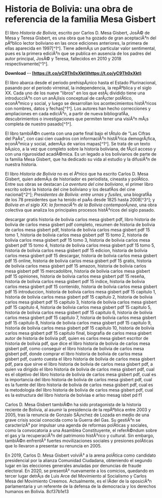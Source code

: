 # Historia de Bolivia: una obra de referencia de la familia Mesa Gisbert
 
El libro *Historia de Bolivia*, escrito por Carlos D. Mesa Gisbert, JosÃ© de Mesa y Teresa Gisbert, es una obra que ha gozado de gran aceptaciÃ³n del pÃºblico lector boliviano en las once ediciones anteriores, la primera de ellas aparecida en 1997[^1^]. Tiene ademÃ¡s un particular valor sentimental, pues es la primera ediciÃ³n que se publica en ausencia de los padres del autor principal, JosÃ© y Teresa, fallecidos en 2010 y 2018 respectivamente[^1^].
 
**Download ··· [https://t.co/yC9Th0xXkt](https://t.co/yC9Th0xXkt)**


 
El libro abarca desde el periodo prehispÃ¡nico hasta el Estado Plurinacional, pasando por el periodo virreinal, la independencia, la repÃºblica y el siglo XX. Cada uno de los nueve "libros" en los que estÃ¡ dividido tiene una introducciÃ³n con un anÃ¡lisis conceptual de carÃ¡cter polÃ­tico, econÃ³mico y social, y luego se desarrollan los acontecimientos histÃ³ricos con nombres, datos y fechas[^1^]. Los autores han hecho correcciones y ampliaciones en cada ediciÃ³n, a partir de nueva bibliografÃ­a, descubrimientos o investigaciones que permiten tener una visiÃ³n mÃ¡s completa de nuestro pasado[^1^].
 
El libro tambiÃ©n cuenta con una parte final bajo el tÃ­tulo de "Las Cifras del PaÃ­s", con casi cien cuadros con informaciÃ³n histÃ³rica demogrÃ¡fica, econÃ³mica y social, ademÃ¡s de varios mapas[^1^]. Se trata de un texto bÃ¡sico, a la vez que completo sobre la historia boliviana, de fÃ¡cil acceso y con una rigurosidad acadÃ©mica. Es un legado a los bolivianos de parte de la familia Mesa Gisbert, que ha dedicado su vida al estudio y la difusiÃ³n de nuestra historia.
  
El libro *Historia de Bolivia* no es el Ãºnico que ha escrito Carlos D. Mesa Gisbert, quien ademÃ¡s de historiador es periodista, cineasta y polÃ­tico. Entre sus obras se destacan *La aventura del cine boliviano*, el primer libro escrito sobre la historia del cine boliviano y los desafÃ­os del cine nacional[^2^]; *Presidentes de Bolivia: entre urnas y fusiles*, una biografÃ­a de los 78 presidentes que ha tenido el paÃ­s desde 1825 hasta 2008[^3^]; y *Bolivia en el siglo XX: la formaciÃ³n de la Bolivia contemporÃ¡nea*, una obra colectiva que analiza los principales procesos histÃ³ricos del siglo pasado.
 
descargar gratis historia de bolivia carlos mesa gisbert pdf,  libro historia de bolivia de carlos mesa gisbert pdf completo,  resumen de historia de bolivia de carlos mesa gisbert pdf,  historia de bolivia carlos mesa gisbert pdf 15 tomo 1,  historia de bolivia carlos mesa gisbert pdf 15 tomo 2,  historia de bolivia carlos mesa gisbert pdf 15 tomo 3,  historia de bolivia carlos mesa gisbert pdf 15 tomo 4,  historia de bolivia carlos mesa gisbert pdf 15 tomo 5,  historia de bolivia carlos mesa gisbert pdf 15 edicion,  historia de bolivia carlos mesa gisbert pdf 15 descargar,  historia de bolivia carlos mesa gisbert pdf 15 online,  historia de bolivia carlos mesa gisbert pdf 15 gratis,  historia de bolivia carlos mesa gisbert pdf 15 amazon,  historia de bolivia carlos mesa gisbert pdf 15 mercadolibre,  historia de bolivia carlos mesa gisbert pdf 15 opiniones,  historia de bolivia carlos mesa gisbert pdf 15 reseña,  historia de bolivia carlos mesa gisbert pdf 15 indice,  historia de bolivia carlos mesa gisbert pdf 15 contenido,  historia de bolivia carlos mesa gisbert pdf 15 introduccion,  historia de bolivia carlos mesa gisbert pdf 15 capitulo 1,  historia de bolivia carlos mesa gisbert pdf 15 capitulo 2,  historia de bolivia carlos mesa gisbert pdf 15 capitulo 3,  historia de bolivia carlos mesa gisbert pdf 15 capitulo 4,  historia de bolivia carlos mesa gisbert pdf 15 capitulo 5,  historia de bolivia carlos mesa gisbert pdf 15 capitulo 6,  historia de bolivia carlos mesa gisbert pdf 15 capitulo 7,  historia de bolivia carlos mesa gisbert pdf 15 capitulo 8,  historia de bolivia carlos mesa gisbert pdf 15 capitulo 9,  historia de bolivia carlos mesa gisbert pdf 15 capitulo 10,  historia de bolivia carlos mesa gisbert pdf 15 capitulo final,  biografia de carlos mesa gisbert autor de historia de bolivia pdf,  quien es carlos mesa gisbert escritor de historia de bolivia pdf,  que dice el libro historia de bolivia de carlos mesa gisbert pdf,  como conseguir el libro historia de bolivia de carlos mesa gisbert pdf,  donde comprar el libro historia de bolivia de carlos mesa gisbert pdf,  cuanto cuesta el libro historia de bolivia de carlos mesa gisbert pdf,  para que sirve el libro historia de bolivia de carlos mesa gisbert pdf,  a quien va dirigido el libro historia de bolivia de carlos mesa gisbert pdf,  cual es el objetivo del libro historia de bolivia de carlos mesa gisbert pdf,  cual es la importancia del libro historia de bolivia de carlos mesa gisbert pdf,  cual es la fuente del libro historia de bolivia de carlos mesa gisbert pdf,  cual es la metodologia del libro historia de bolivia de carlos mesa gisbert pdf,  cual es la estructura del libro historia de bolviaa e arlso mesag isbet pd f1
 
Carlos D. Mesa Gisbert tambiÃ©n ha sido protagonista de la historia reciente de Bolivia, al asumir la presidencia de la repÃºblica entre 2003 y 2005, tras la renuncia de Gonzalo SÃ¡nchez de Lozada en medio de una grave crisis social conocida como la Guerra del Gas. Su gestiÃ³n se caracterizÃ³ por impulsar una agenda de reformas polÃ­ticas y sociales, como la convocatoria a una Asamblea Constituyente, el referÃ©ndum sobre el gas y la recuperaciÃ³n del patrimonio histÃ³rico y cultural. Sin embargo, tambiÃ©n enfrentÃ³ fuertes movilizaciones sociales y presiones polÃ­ticas que lo llevaron a presentar su renuncia en 2005.
 
En 2019, Carlos D. Mesa Gisbert volviÃ³ a la arena polÃ­tica como candidato presidencial por la alianza Comunidad Ciudadana, obteniendo el segundo lugar en las elecciones generales anuladas por denuncias de fraude electoral. En 2020, se presentÃ³ nuevamente a los comicios, quedando en tercer lugar detrÃ¡s de Luis Arce del Movimiento al Socialismo y Carlos Mesa del Movimiento Creemos. Actualmente, es el lÃ­der de la oposiciÃ³n parlamentaria y un referente de la defensa de la democracia y los derechos humanos en Bolivia.
 8cf37b1e13
 
